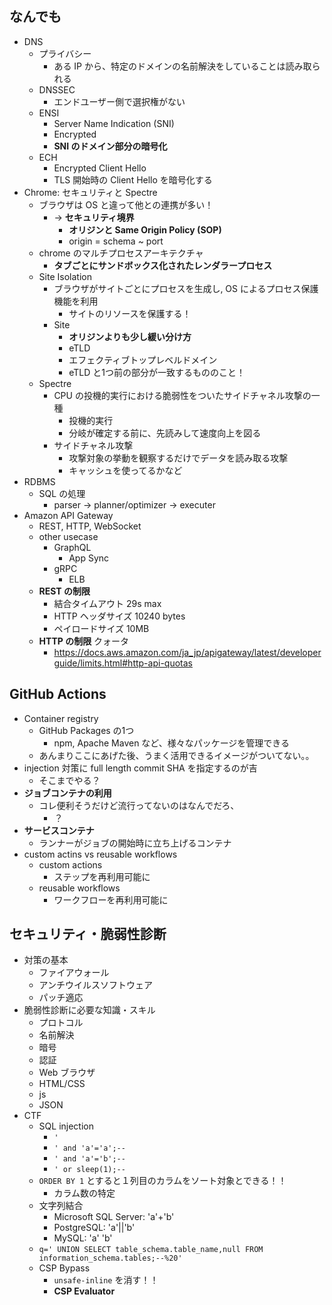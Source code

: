 ## なんでも

- DNS
  - プライバシー
    - ある IP から、特定のドメインの名前解決をしていることは読み取られる
  - DNSSEC
    - エンドユーザー側で選択権がない
  - ENSI
    - Server Name Indication (SNI)
    - Encrypted
    - **SNI のドメイン部分の暗号化**
  - ECH
    - Encrypted Client Hello
    - TLS 開始時の Client Hello を暗号化する
- Chrome: セキュリティと Spectre
  - ブラウザは OS と違って他との連携が多い！
    - → **セキュリティ境界**
      - **オリジンと Same Origin Policy (SOP)**
      - origin = schema ~ port
  - chrome のマルチプロセスアーキテクチャ
    - **タブごとにサンドボックス化されたレンダラープロセス**
  - Site Isolation
    - ブラウザがサイトごとにプロセスを生成し, OS によるプロセス保護機能を利用
      - サイトのリソースを保護する！
    - Site
      - **オリジンよりも少し緩い分け方**
      - eTLD
      - エフェクティブトップレベルドメイン
      - eTLD と1つ前の部分が一致するもののこと！
  - Spectre
    - CPU の投機的実行における脆弱性をついたサイドチャネル攻撃の一種
      - 投機的実行
      - 分岐が確定する前に、先読みして速度向上を図る
    - サイドチャネル攻撃
      - 攻撃対象の挙動を観察するだけでデータを読み取る攻撃
      - キャッシュを使ってるかなど
- RDBMS
  - SQL の処理
    - parser -> planner/optimizer -> executer
- Amazon API Gateway
  - REST, HTTP, WebSocket
  - other usecase
    - GraphQL
      - App Sync
    - gRPC
      - ELB
  - **REST の制限**
    - 結合タイムアウト 29s max
    - HTTP ヘッダサイズ 10240 bytes
    - ペイロードサイズ 10MB
  - **HTTP の制限** クォータ
    - https://docs.aws.amazon.com/ja_jp/apigateway/latest/developerguide/limits.html#http-api-quotas

## GitHub Actions

- Container registry
  - GitHub Packages の1つ
    - npm, Apache Maven など、様々なパッケージを管理できる
  - あんまりここにあげた後、うまく活用できるイメージがついてない。。
- injection 対策に full length commit SHA を指定するのが吉
  - そこまでやる？
- **ジョブコンテナの利用**
  - コレ便利そうだけど流行ってないのはなんでだろ、
    - ？
- **サービスコンテナ**
  - ランナーがジョブの開始時に立ち上げるコンテナ
- custom actins vs reusable workflows
  - custom actions
    - ステップを再利用可能に
  - reusable workflows
    - ワークフローを再利用可能に

## セキュリティ・脆弱性診断

- 対策の基本
  - ファイアウォール
  - アンチウイルスソフトウェア
  - パッチ適応
- 脆弱性診断に必要な知識・スキル
  - プロトコル
  - 名前解決
  - 暗号
  - 認証
  - Web ブラウザ
  - HTML/CSS
  - js
  - JSON
- CTF
  - SQL injection
    - `'`
    - `' and 'a'='a';--`
    - `' and 'a'='b';--`
    - `' or sleep(1);--`
  - `ORDER BY 1` とすると１列目のカラムをソート対象とできる！！
    - カラム数の特定
  - 文字列結合
    - Microsoft SQL Server: 'a'+'b'
    - PostgreSQL: 'a'||'b'
    - MySQL: 'a' 'b'
  - `q=' UNION SELECT table_schema.table_name,null FROM information_schema.tables;--%20'`
  - CSP Bypass
    - `unsafe-inline` を消す！！
    - **CSP Evaluator**

